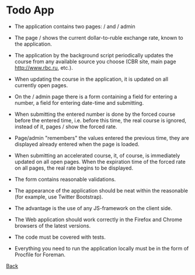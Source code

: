 # Todo App

  - The application contains two pages: / and / admin

  - The page / shows the current dollar-to-ruble exchange rate, known to the application.

  - The application by the background script periodically updates the course from any available source you choose (CBR site, main page http://www.rbc.ru, etc.).

  - When updating the course in the application, it is updated on all currently open pages.

  - On the / admin page there is a form containing a field for entering a number, a field for entering date-time and submitting.

  - When submitting the entered number is done by the forced course before the entered time, i.e. before this time, the real course is ignored, instead of it, pages / show the forced rate.

  - Page/admin "remembers" the values ​​entered the previous time, they are displayed already entered when the page is loaded.

  - When submitting an accelerated course, it, of course, is immediately updated on all open pages. When the expiration time of the forced rate on all pages, the real rate begins to be displayed.

  - The form contains reasonable validations.

  - The appearance of the application should be neat within the reasonable (for example, use Twitter Bootstrap).

  - The advantage is the use of any JS-framework on the client side.

  - The Web application should work correctly in the Firefox and Chrome browsers of the latest versions.

  - The code must be covered with tests.

  - Everything you need to run the application locally must be in the form of Procfile for Foreman.

[Back](https://github.com/niten2/test_tasks)
